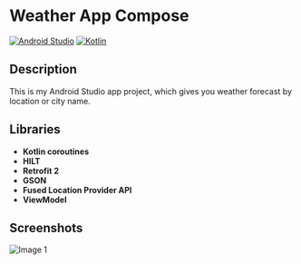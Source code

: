 # Weather App Compose

[![Android Studio](https://img.shields.io/badge/android%20studio-346ac1?style=for-the-badge&logo=android%20studio&logoColor=white)](https://developer.android.com/studio) [![Kotlin](https://img.shields.io/badge/kotlin-%237F52FF.svg?style=for-the-badge&logo=kotlin&logoColor=white)](https://kotlinlang.org/)

## Description

This is my Android Studio app project, which gives you weather forecast by location or city name.

## Libraries

+ **Kotlin coroutines**
+ **HILT**
+ **Retrofit 2**
+ **GSON**
+ **Fused Location Provider API**
+ **ViewModel**

## Screenshots

![Image 1](https://github.com/tranqueee/screenshots/blob/main/Screenshot_20250204_072519.png)
